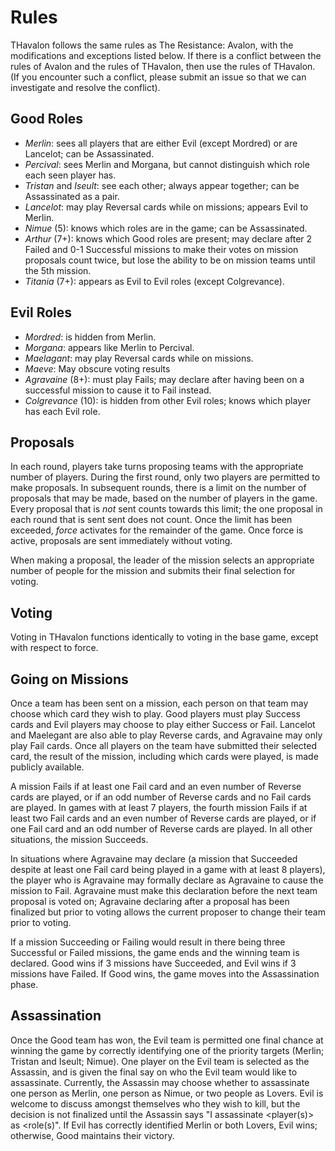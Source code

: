 # Rules 
THavalon follows the same rules as The Resistance: Avalon, with the modifications and exceptions listed below. If there is a conflict between the rules of Avalon and the rules of THavalon, then use the rules of THavalon. (If you encounter such a conflict, please submit an issue so that we can investigate and resolve the conflict).

## Good Roles
- *Merlin*: sees all players that are either Evil (except Mordred) or are Lancelot; can be Assassinated.
- *Percival*: sees Merlin and Morgana, but cannot distinguish which role each seen player has.
- *Tristan* and *Iseult*: see each other; always appear together; can be Assassinated as a pair.
- *Lancelot*: may play Reversal cards while on missions; appears Evil to Merlin.
- *Nimue* (5): knows which roles are in the game; can be Assassinated. 
- *Arthur* (7+): knows which Good roles are present; may declare after 2 Failed and 0-1 Successful missions to make their votes on mission proposals count twice, but lose the ability to be on mission teams until the 5th mission.
- *Titania* (7+): appears as Evil to Evil roles (except Colgrevance). 

## Evil Roles
- *Mordred*: is hidden from Merlin.
- *Morgana*: appears like Merlin to Percival. 
- *Maelagant*: may play Reversal cards while on missions.
- *Maeve*: May obscure voting results
- *Agravaine* (8+):  must play Fails; may declare after having been on a successful mission to cause it to Fail instead.
- *Colgrevance* (10): is hidden from other Evil roles; knows which player has each Evil role.

## Proposals 
In each round, players take turns proposing teams with the appropriate number of players. During the first round, only two players are permitted to make proposals. In subsequent
rounds, there is a limit on the number of proposals that may be made, based on the number of players in the game. Every proposal that is *not* sent counts towards this limit; the one proposal in each round that is sent sent does not count. Once the limit has been exceeded, *force* activates for the remainder of the game. Once force is active, proposals
are sent immediately without voting.

When making a proposal, the leader of the mission selects an appropriate number of people for the mission and submits their final selection for voting. 

## Voting 
Voting in THavalon functions identically to voting in the base game, except with respect to force.

## Going on Missions
Once a team has been sent on a mission, each person on that team may choose which card they wish to play. Good players must play Success cards and Evil players may choose to play either Success or Fail. Lancelot and Maelegant are also able to play Reverse cards, and Agravaine may only play Fail cards. Once all players on the team have submitted their selected card, the result of the mission, including which cards were played, is made publicly available. 

A mission Fails if at least one Fail card and an even number of Reverse cards are played, or if an odd number of Reverse cards and no Fail cards are played. In games with at least 7 players, the fourth mission Fails if at least two Fail cards and an even number of Reverse cards are played, or if one Fail card and an odd number of Reverse cards are played. In all other situations, the mission Succeeds. 

In situations where Agravaine may declare (a mission that Succeeded despite at least one Fail card being played in a game with at least 8 players), the player who is Agravaine may formally declare as Agravaine to cause the mission to Fail. Agravaine must make this declaration before the next team proposal is voted on; Agravaine declaring after a proposal has been finalized but prior to voting allows the current proposer to change their team prior to voting. 

If a mission Succeeding or Failing would result in there being three Successful or Failed missions, the game ends and the winning team is declared. Good wins if 3 missions have Succeeded, and Evil wins if 3 missions have Failed. If Good wins, the game moves into the Assassination phase.

## Assassination 
Once the Good team has won, the Evil team is permitted one final chance at winning the game by correctly identifying one of the priority targets (Merlin; Tristan and Iseult; Nimue). One player on the Evil team is selected as the Assassin, and is given the final say on who the Evil team would like to assassinate. Currently, the Assassin may choose whether to assassinate one person as Merlin, one person as Nimue, or two people as Lovers. Evil is welcome to discuss amongst themselves who they wish to kill, but the decision is not finalized until the Assassin says "I assassinate <player(s)> as <role(s)". If Evil has correctly identified Merlin or both Lovers, Evil wins; otherwise, Good maintains their victory. 
